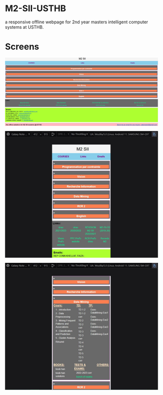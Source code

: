 # M2-SII-USTHB
a responsive offline webpage for 2nd year masters intelligent computer systems at USTHB.

# Screens
![desktop ui](overview-1.jpg)

![mobile view 1](overview-2.jpg)

![mobile view 2](overview-3.jpg)
